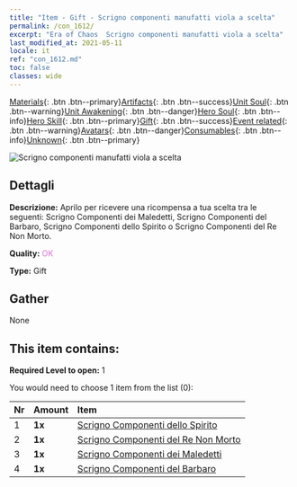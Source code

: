 ```yaml
---
title: "Item - Gift - Scrigno componenti manufatti viola a scelta"
permalink: /con_1612/
excerpt: "Era of Chaos  Scrigno componenti manufatti viola a scelta"
last_modified_at: 2021-05-11
locale: it
ref: "con_1612.md"
toc: false
classes: wide
---
```

 [Materials](/ItemsIT/){: .btn .btn--primary}[Artifacts](/ItemsIT/Artifacts/){: .btn .btn--success}[Unit Soul](/ItemsIT/UnitSoul/){: .btn .btn--warning}[Unit Awakening](/ItemsIT/UnitAwakening/){: .btn .btn--danger}[Hero Soul](/ItemsIT/HeroSoul/){: .btn .btn--info}[Hero Skill](/ItemsIT/HeroSkill/){: .btn .btn--primary}[Gift](/ItemsIT/Gift/){: .btn .btn--success}[Event related](/ItemsIT/Events/){: .btn .btn--warning}[Avatars](/ItemsIT/Avatars/){: .btn .btn--danger}[Consumables](/ItemsIT/Consumables/){: .btn .btn--info}[Unknown](/ItemsIT/Unknown/){: .btn .btn--primary}

 ![Scrigno componenti manufatti viola a scelta](/images/t/i_907046.png)

## Dettagli
 **Descrizione:** Aprilo per ricevere una ricompensa a tua scelta tra le seguenti: Scrigno Componenti dei Maledetti, Scrigno Componenti del Barbaro, Scrigno Componenti dello Spirito o Scrigno Componenti del Re Non Morto.

 **Quality:** <span style="color: #DA70D6">OK</span>

 **Type:** Gift

## Gather

  None

## This item contains:

 **Required Level to open:** 1

 You would need to choose 1 item from the list (0):

  | Nr | Amount |     Item    |
  |:---|:-------|:------------|
  | 1 |  **1x** | [Scrigno Componenti dello Spirito](/ItemsIT/con_1339/) |  | 
  | 2 |  **1x** | [Scrigno Componenti del Re Non Morto](/ItemsIT/con_1340/) |  | 
  | 3 |  **1x** | [Scrigno Componenti dei Maledetti](/ItemsIT/con_1341/) |  | 
  | 4 |  **1x** | [Scrigno Componenti del Barbaro](/ItemsIT/con_1342/) |  | 
